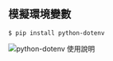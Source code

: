 ## 模擬環境變數

```
$ pip install python-dotenv
```

![python-dotenv 使用說明](https://github.com/theskumar/python-dotenv)